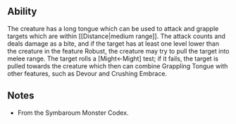 ## Ability
The creature has a long tongue which can be used to attack and grapple targets which are within [[Distance|medium range]]. The attack counts and deals damage as a bite, and if the target has at least one level lower than the creature in the feature Robust, the creature may try to pull the target into melee range. The target rolls a \[Might←Might\] test; if it fails, the target is pulled towards the creature which then can combine Grappling Tongue with other features, such as Devour and Crushing Embrace.
## Notes
* From the Symbaroum Monster Codex.